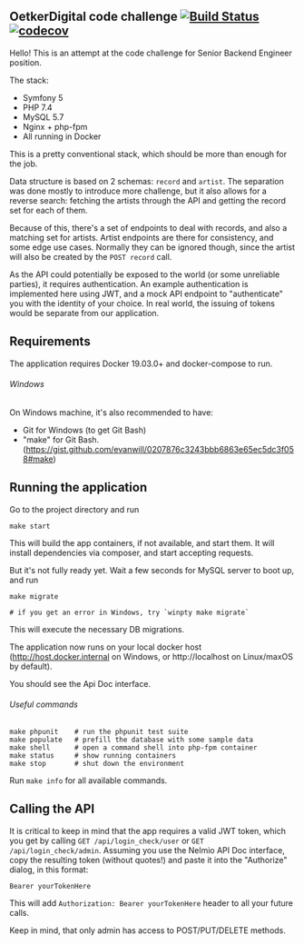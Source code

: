 ## OetkerDigital code challenge [![Build Status](https://travis-ci.org/arohachenko/oetker-bee-test.svg?branch=develop)](https://travis-ci.org/arohachenko/oetker-bee-test) [![codecov](https://codecov.io/gh/arohachenko/oetker-bee-test/branch/develop/graph/badge.svg)](https://codecov.io/gh/arohachenko/oetker-bee-test)

Hello! This is an attempt at the code challenge for Senior Backend Engineer position.

The stack:
* Symfony 5
* PHP 7.4
* MySQL 5.7
* Nginx + php-fpm
* All running in Docker

This is a pretty conventional stack, which should be more than enough for the job.

Data structure is based on 2 schemas: `record` and `artist`. The separation was done mostly to introduce more challenge, but it also allows for a reverse search: fetching the artists through the API and getting the record set for each of them.

Because of this, there's a set of endpoints to deal with records, and also a matching set for artists.
Artist endpoints are there for consistency, and some edge use cases. Normally they can be ignored though, since the artist will also be created by the `POST record` call.

As the API could potentially be exposed to the world (or some unreliable parties), it requires authentication.
An example authentication is implemented here using JWT, and a mock API endpoint to "authenticate" you with the identity of your choice.
In real world, the issuing of tokens would be separate from our application.

## Requirements

The application requires Docker 19.03.0+ and docker-compose to run.

###### Windows

On Windows machine, it's also recommended to have:
* Git for Windows (to get Git Bash)
* "make" for Git Bash. (https://gist.github.com/evanwill/0207876c3243bbb6863e65ec5dc3f058#make)

## Running the application

Go to the project directory and run
```shell script
make start
```
This will build the app containers, if not available, and start them. It will install dependencies via composer, and start accepting requests.

But it's not fully ready yet. Wait a few seconds for MySQL server to boot up, and run
```shell script
make migrate

# if you get an error in Windows, try `winpty make migrate`  
```
This will execute the necessary DB migrations.
 
The application now runs on your local docker host (http://host.docker.internal on Windows, or http://localhost on Linux/maxOS by default).

You should see the Api Doc interface.

###### Useful commands

```shell script
make phpunit    # run the phpunit test suite
make populate   # prefill the database with some sample data
make shell      # open a command shell into php-fpm container
make status     # show running containers
make stop       # shut down the environment
```
Run `make info` for all available commands.

## Calling the API

It is critical to keep in mind that the app requires a valid JWT token, which you get by calling `GET /api/login_check/user` or `GET /api/login_check/admin`.
Assuming you use the Nelmio API Doc interface, copy the resulting token (without quotes!) and paste it into the "Authorize" dialog, in this format:
```
Bearer yourTokenHere
```
This will add `Authorization: Bearer yourTokenHere` header to all your future calls.

Keep in mind, that only admin has access to POST/PUT/DELETE methods.
